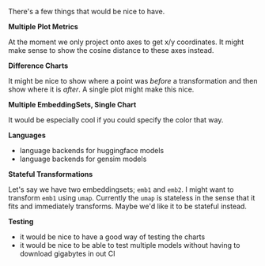 There's a few things that would be nice to have.

**Multiple Plot Metrics**

At the moment we only project onto axes to get x/y coordinates.
It might make sense to show the cosine distance to these
axes instead.

**Difference Charts**

It might be nice to show where a point was *before* a transformation
and then show where it is *after*. A single plot might make this nice.

**Multiple EmbeddingSets, Single Chart**

It would be especially cool if you could specify the color that way.

**Languages**

- language backends for huggingface models
- language backends for gensim models

**Stateful Transformations**

Let's say we have two embeddingsets; `emb1` and `emb2`. I might want
to transform `emb1` using `umap`. Currently the `umap` is stateless in
the sense that it fits and immediately transforms. Maybe we'd like it
to be stateful instead.

**Testing**

- it would be nice to have a good way of testing the charts
- it would be nice to be able to test multiple models without
having to download gigabytes in out CI
